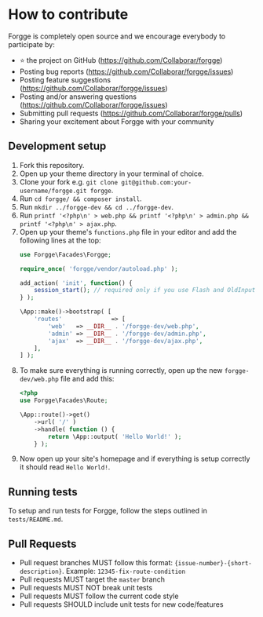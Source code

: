 # How to contribute

Forgge is completely open source and we encourage everybody to participate by:

- ⭐ the project on GitHub (https://github.com/Collaborar/forgge)
- Posting bug reports (https://github.com/Collaborar/forgge/issues)
- Posting feature suggestions (https://github.com/Collaborar/forgge/issues)
- Posting and/or answering questions (https://github.com/Collaborar/forgge/issues)
- Submitting pull requests (https://github.com/Collaborar/forgge/pulls)
- Sharing your excitement about Forgge with your community

## Development setup

1. Fork this repository.
2. Open up your theme directory in your terminal of choice.
3. Clone your fork e.g. `git clone git@github.com:your-username/forgge.git forgge`.
4. Run `cd forgge/ && composer install`.
5. Run `mkdir ../forgge-dev && cd ../forgge-dev`.
6. Run `printf '<?php\n' > web.php && printf '<?php\n' > admin.php && printf '<?php\n' > ajax.php`.
7. Open up your theme's `functions.php` file in your editor and add the following lines at the top:
    ```php
    use Forgge\Facades\Forgge;

    require_once( 'forgge/vendor/autoload.php' );

    add_action( 'init', function() {
        session_start(); // required only if you use Flash and OldInput
    } );

    \App::make()->bootstrap( [
        'routes'              => [
            'web'   => __DIR__ . '/forgge-dev/web.php',
            'admin' => __DIR__ . '/forgge-dev/admin.php',
            'ajax'  => __DIR__ . '/forgge-dev/ajax.php',
        ],
    ] );
    ```
8. To make sure everything is running correctly, open up the new `forgge-dev/web.php` file and add this:
    ```php
    <?php
    use Forgge\Facades\Route;

    \App::route()->get()
        ->url( '/' )
        ->handle( function () {
            return \App::output( 'Hello World!' );
        } );
    ```
1. Now open up your site's homepage and if everything is setup correctly it should read `Hello World!`.

## Running tests

To setup and run tests for Forgge, follow the steps outlined in `tests/README.md`.

## Pull Requests

- Pull request branches MUST follow this format: `{issue-number}-{short-description}`.
  Example: `12345-fix-route-condition`
- Pull requests MUST target the `master` branch
- Pull requests MUST NOT break unit tests
- Pull requests MUST follow the current code style
- Pull requests SHOULD include unit tests for new code/features
